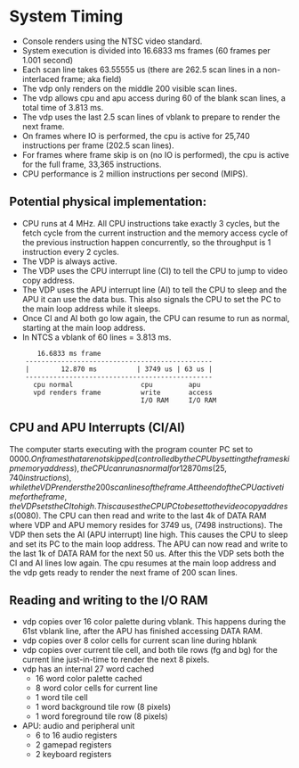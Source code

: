 System Timing
=============

- Console renders using the NTSC video standard.
- System execution is divided into 16.6833 ms frames (60 frames per 1.001 second)
- Each scan line takes 63.55555 us (there are 262.5 scan lines in a non-interlaced frame; aka field)
- The vdp only renders on the middle 200 visible scan lines.
- The vdp allows cpu and apu access during 60 of the blank scan lines, a total time of 3.813 ms.
- The vdp uses the last 2.5 scan lines of vblank to prepare to render the next frame.
- On frames where IO is performed, the cpu is active for 25,740 instructions per frame (202.5 scan lines).
- For frames where frame skip is on (no IO is performed), the cpu is active for the full frame, 33,365 instructions.
- CPU performance is 2 million instructions per second (MIPS).


Potential physical implementation:
-----------------------------------------

- CPU runs at 4 MHz.  All CPU instructions take exactly 3 cycles, but the fetch cycle from the current instruction and the memory access cycle of the previous instruction happen concurrently, so the throughput is 1 instruction every 2 cycles.
- The VDP is always active.
- The VDP uses the CPU interrupt line (CI) to tell the CPU to jump to video copy address.
- The VDP uses the APU interrupt line (AI) to tell the CPU to sleep and the APU it can use the data bus.  This also signals the CPU to set the PC to the main loop address while it sleeps.
- Once CI and AI both go low again, the CPU can resume to run as normal, starting at the main loop address.
- In NTCS a vblank of 60 lines = 3.813 ms.

```
       16.6833 ms frame
    -----------------------------------------------
    |        12.870 ms          | 3749 us | 63 us |
    -----------------------------------------------
      cpu normal                 cpu         apu
      vpd renders frame          write       access
                                 I/O RAM     I/O RAM
```


CPU and APU Interrupts (CI/AI)
----------------------------

The computer starts executing with the program counter
PC set to $0000.
On frames that are not skipped (controlled by the CPU by setting the frame skip memory address), the CPU can run as normal for 12870 ms (25,740 instructions), while the VDP renders the 200 scan lines of the frame.
At the end of the CPU active time for the frame,
the VDP sets the CI to high.  This causes the CPU PC to be set to the video copy address ($0080).
The CPU can then read and write to the last 4k of DATA RAM where VDP and APU memory resides for 3749 us, (7498 instructions).
The VDP then sets the AI (APU interrupt) line high.  This causes the CPU to sleep and set its PC to the main loop address.  The APU can now read and write to the last 1k of DATA RAM for the next 50 us.
After this the VDP sets both the CI and AI lines low again.  The cpu resumes at the main loop address and the vdp gets ready to render the next frame of 200 scan lines.


Reading and writing to the I/O RAM
----------------------------------

- vdp copies over 16 color palette during vblank.  This happens during the 61st vblank line, after the APU has finished accessing DATA RAM.
- vdp copies over 8 color cells for current scan line during hblank
- vdp copies over current tile cell, and both tile rows (fg and bg) for the current line just-in-time to render the next 8 pixels.
- vdp has an internal 27 word cached
    - 16 word color palette cached
    - 8 word color cells for current line
    - 1 word tile cell
    - 1 word background tile row (8 pixels)
    - 1 word foreground tile row (8 pixels)
- APU: audio and peripheral unit
    - 6 to 16 audio registers
    - 2 gamepad registers
    - 2 keyboard registers

